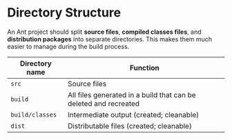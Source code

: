 # Directory Structure

An Ant project should split **source files**, **compiled classes files**, and **distribution packages** into separate directories. This makes them much easier to manage during the build process.

| Directory name  | Function                                                     |
| --------------- | ------------------------------------------------------------ |
| `src`           | Source files                                                 |
| `build`         | All files generated in a build that can be deleted and recreated |
| `build/classes` | Intermediate output (created; cleanable)                     |
| `dist`          | Distributable files (created; cleanable)                     |


